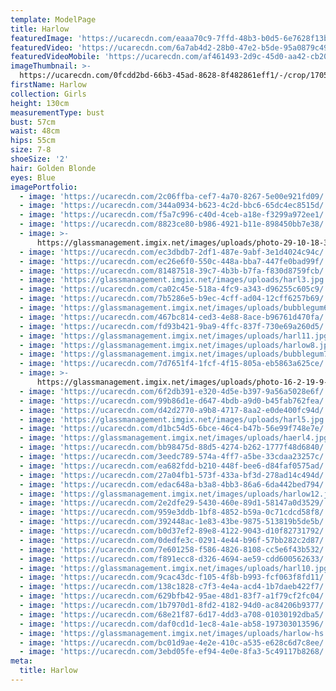 ```yaml
---
template: ModelPage
title: Harlow
featuredImage: 'https://ucarecdn.com/eaaa70c9-7ffd-48b3-b0d5-6e7628f13b24/'
featuredVideo: 'https://ucarecdn.com/6a7ab4d2-28b0-47e2-b5de-95a0879c49e9/'
featuredVideoMobile: 'https://ucarecdn.com/af461493-2d9c-45d0-aa42-cb207ef91d85/'
imageThumbnail: >-
  https://ucarecdn.com/0fcdd2bd-66b3-45ad-8628-8f482861eff1/-/crop/1705x1593/0,0/-/preview/
firstName: Harlow
collection: Girls
height: 130cm
measurementType: bust
bust: 57cm
waist: 48cm
hips: 55cm
size: 7-8
shoeSize: '2'
hair: Golden Blonde
eyes: Blue
imagePortfolio:
  - image: 'https://ucarecdn.com/2c06ffba-cef7-4a70-8267-5e00e921fd09/'
  - image: 'https://ucarecdn.com/344a0934-b623-4c2d-bbc6-65dc4ec8515d/'
  - image: 'https://ucarecdn.com/f5a7c996-c40d-4ceb-a18e-f3299a972ee1/'
  - image: 'https://ucarecdn.com/8823ce80-b986-4921-b11e-898450bb7e38/'
  - image: >-
      https://glassmanagement.imgix.net/images/uploads/photo-29-10-18-3-47-17-am-1-.jpg
  - image: 'https://ucarecdn.com/ec3dbdb7-2df1-487e-9abf-3e1d4024c94c/'
  - image: 'https://ucarecdn.com/ec26e6f0-550c-448a-bba7-447fe0bad99f/'
  - image: 'https://ucarecdn.com/81487518-39c7-4b3b-b7fa-f830d8759fcb/'
  - image: 'https://glassmanagement.imgix.net/images/uploads/harl3.jpg'
  - image: 'https://ucarecdn.com/ca02c45e-518a-4fc9-a343-d96255c605c9/'
  - image: 'https://ucarecdn.com/7b5286e5-b9ec-4cff-ad04-12cff6257b69/'
  - image: 'https://glassmanagement.imgix.net/images/uploads/bubblegum6-.jpg'
  - image: 'https://ucarecdn.com/467bc814-ced3-4e88-8ace-b96761d470fa/'
  - image: 'https://ucarecdn.com/fd93b421-9ba9-4ffc-837f-730e69a260d5/'
  - image: 'https://glassmanagement.imgix.net/images/uploads/harl11.jpg'
  - image: 'https://glassmanagement.imgix.net/images/uploads/harlow8.jpg'
  - image: 'https://glassmanagement.imgix.net/images/uploads/bubblegum7.jpg'
  - image: 'https://ucarecdn.com/7d7651f4-1fcf-4f15-805a-eb5863a625ce/'
  - image: >-
      https://glassmanagement.imgix.net/images/uploads/photo-16-2-19-9-07-29-pm.jpg
  - image: 'https://ucarecdn.com/6f2db391-e320-4d5e-b397-9a56a5028e6f/'
  - image: 'https://ucarecdn.com/99b86d1e-d647-4bdb-a9d0-b45fab762fea/'
  - image: 'https://ucarecdn.com/d42d2770-a9b8-4717-8aa2-e0de400fc94d/'
  - image: 'https://glassmanagement.imgix.net/images/uploads/harl5.jpg'
  - image: 'https://ucarecdn.com/d1bc54d5-6bce-46c4-b47b-56e99f748e7e/'
  - image: 'https://glassmanagement.imgix.net/images/uploads/haerl4.jpg'
  - image: 'https://ucarecdn.com/bb98475d-88d5-4274-b262-1777f48d6840/'
  - image: 'https://ucarecdn.com/3eedc789-574a-4ff7-a5be-33cdaa23257c/'
  - image: 'https://ucarecdn.com/ea682fdd-b210-448f-bee6-d84faf0575ad/'
  - image: 'https://ucarecdn.com/27a04fb1-573f-433a-bf3d-278ad14c494d/'
  - image: 'https://ucarecdn.com/edac648a-b3a8-4bb3-86a6-6da442bed794/'
  - image: 'https://glassmanagement.imgix.net/images/uploads/harlow12.jpg'
  - image: 'https://ucarecdn.com/2e2dfe29-5430-460e-89d1-58147a0d3529/'
  - image: 'https://ucarecdn.com/959e3ddb-1bf8-4852-b59a-0c71cdcd58f8/'
  - image: 'https://ucarecdn.com/392448ac-1e83-43be-9875-513819b5de5b/'
  - image: 'https://ucarecdn.com/b0d37ef2-89e8-4122-9043-d10f82731792/'
  - image: 'https://ucarecdn.com/0dedfe3c-0291-4e44-b96f-57bb282c2d87/'
  - image: 'https://ucarecdn.com/7e601258-f586-4826-8108-cc5e6f43b532/'
  - image: 'https://ucarecdn.com/f891ecc8-d326-4694-ae59-cdd600562633/'
  - image: 'https://glassmanagement.imgix.net/images/uploads/harl10.jpg'
  - image: 'https://ucarecdn.com/9cac43dc-f105-4f8b-b993-fcf063f8fd11/'
  - image: 'https://ucarecdn.com/138c1828-c7f3-4e4a-acd4-1b7daeb422f7/'
  - image: 'https://ucarecdn.com/629bfb42-95ae-48d1-83f7-a1f79cf2fc04/'
  - image: 'https://ucarecdn.com/1b7970d1-8fd2-4182-94d0-ac84206b9377/'
  - image: 'https://ucarecdn.com/68e21f87-6d17-4dd3-a708-01030192dba5/'
  - image: 'https://ucarecdn.com/daf0cd1d-1ec8-4a1e-ab58-197303013596/'
  - image: 'https://glassmanagement.imgix.net/images/uploads/harlow-hs.jpg'
  - image: 'https://ucarecdn.com/bc01d9ae-4e2e-410c-a535-e628c6d7c8ee/'
  - image: 'https://ucarecdn.com/3ebd05fe-ef94-4e0e-8fa3-5c49117b8268/'
meta:
  title: Harlow
---
```


